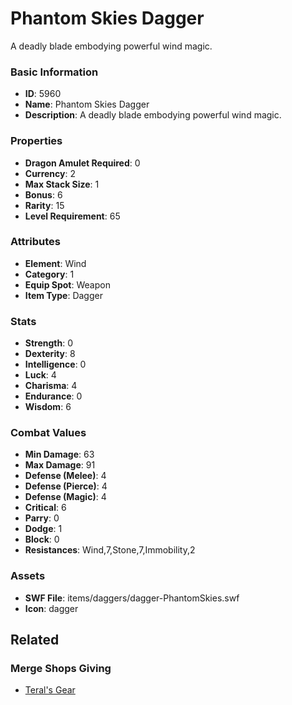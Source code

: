 # Phantom Skies Dagger

A deadly blade embodying powerful wind magic.

### Basic Information

- **ID**: 5960
- **Name**: Phantom Skies Dagger
- **Description**: A deadly blade embodying powerful wind magic.

### Properties

- **Dragon Amulet Required**: 0
- **Currency**: 2
- **Max Stack Size**: 1
- **Bonus**: 6
- **Rarity**: 15
- **Level Requirement**: 65

### Attributes

- **Element**: Wind
- **Category**: 1
- **Equip Spot**: Weapon
- **Item Type**: Dagger

### Stats

- **Strength**: 0
- **Dexterity**: 8
- **Intelligence**: 0
- **Luck**: 4
- **Charisma**: 4
- **Endurance**: 0
- **Wisdom**: 6

### Combat Values

- **Min Damage**: 63
- **Max Damage**: 91
- **Defense (Melee)**: 4
- **Defense (Pierce)**: 4
- **Defense (Magic)**: 4
- **Critical**: 6
- **Parry**: 0
- **Dodge**: 1
- **Block**: 0
- **Resistances**: Wind,7,Stone,7,Immobility,2

### Assets

- **SWF File**: items/daggers/dagger-PhantomSkies.swf
- **Icon**: dagger

## Related

### Merge Shops Giving

- [Teral's Gear](../merge-shops/67-teral-s-gear.md)

